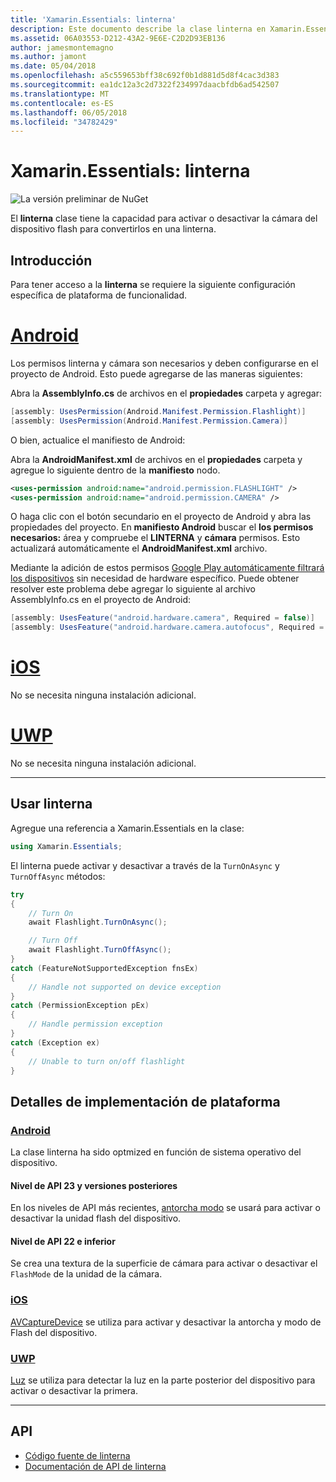 ```yaml
---
title: 'Xamarin.Essentials: linterna'
description: Este documento describe la clase linterna en Xamarin.Essentials, que tiene la capacidad para activar o desactivar la cámara del dispositivo flash para convertirlos en una linterna.
ms.assetid: 06A03553-D212-43A2-9E6E-C2D2D93EB136
author: jamesmontemagno
ms.author: jamont
ms.date: 05/04/2018
ms.openlocfilehash: a5c559653bff38c692f0b1d881d5d8f4cac3d383
ms.sourcegitcommit: ea1dc12a3c2d7322f234997daacbfdb6ad542507
ms.translationtype: MT
ms.contentlocale: es-ES
ms.lasthandoff: 06/05/2018
ms.locfileid: "34782429"
---
```

# <a name="xamarinessentials-flashlight"></a>Xamarin.Essentials: linterna

![La versión preliminar de NuGet](~/media/shared/pre-release.png)

El **linterna** clase tiene la capacidad para activar o desactivar la cámara del dispositivo flash para convertirlos en una linterna.

## <a name="getting-started"></a>Introducción

Para tener acceso a la **linterna** se requiere la siguiente configuración específica de plataforma de funcionalidad.

# <a name="androidtabandroid"></a>[Android](#tab/android)

Los permisos linterna y cámara son necesarios y deben configurarse en el proyecto de Android. Esto puede agregarse de las maneras siguientes:

Abra la **AssemblyInfo.cs** de archivos en el **propiedades** carpeta y agregar:

```csharp
[assembly: UsesPermission(Android.Manifest.Permission.Flashlight)]
[assembly: UsesPermission(Android.Manifest.Permission.Camera)]
```

O bien, actualice el manifiesto de Android:

Abra la **AndroidManifest.xml** de archivos en el **propiedades** carpeta y agregue lo siguiente dentro de la **manifiesto** nodo.

```xml
<uses-permission android:name="android.permission.FLASHLIGHT" />
<uses-permission android:name="android.permission.CAMERA" />
```

O haga clic con el botón secundario en el proyecto de Android y abra las propiedades del proyecto. En **manifiesto Android** buscar el **los permisos necesarios:** área y compruebe el **LINTERNA** y **cámara** permisos. Esto actualizará automáticamente el **AndroidManifest.xml** archivo.

Mediante la adición de estos permisos [Google Play automáticamente filtrará los dispositivos](http://developer.android.com/guide/topics/manifest/uses-feature-element.html#permissions-features) sin necesidad de hardware específico. Puede obtener resolver este problema debe agregar lo siguiente al archivo AssemblyInfo.cs en el proyecto de Android:

```csharp
[assembly: UsesFeature("android.hardware.camera", Required = false)]
[assembly: UsesFeature("android.hardware.camera.autofocus", Required = false)]
```

# <a name="iostabios"></a>[iOS](#tab/ios)

No se necesita ninguna instalación adicional.

# <a name="uwptabuwp"></a>[UWP](#tab/uwp)

No se necesita ninguna instalación adicional.

-----

## <a name="using-flashlight"></a>Usar linterna

Agregue una referencia a Xamarin.Essentials en la clase:

```csharp
using Xamarin.Essentials;
```

El linterna puede activar y desactivar a través de la `TurnOnAsync` y `TurnOffAsync` métodos:

```csharp
try
{
    // Turn On
    await Flashlight.TurnOnAsync();

    // Turn Off
    await Flashlight.TurnOffAsync();
}
catch (FeatureNotSupportedException fnsEx)
{
    // Handle not supported on device exception
}
catch (PermissionException pEx)
{
    // Handle permission exception
}
catch (Exception ex)
{
    // Unable to turn on/off flashlight
}
```

## <a name="platform-implementation-specifics"></a>Detalles de implementación de plataforma

### <a name="androidtabandroid-specifics"></a>[Android](#tab/android-specifics)

La clase linterna ha sido optmized en función de sistema operativo del dispositivo.

#### <a name="api-level-23-and-higher"></a>Nivel de API 23 y versiones posteriores

En los niveles de API más recientes, [antorcha modo](https://developer.android.com/reference/android/hardware/camera2/CameraManager.html#setTorchMode) se usará para activar o desactivar la unidad flash del dispositivo.

#### <a name="api-level-22-and-lower"></a>Nivel de API 22 e inferior

Se crea una textura de la superficie de cámara para activar o desactivar el `FlashMode` de la unidad de la cámara. 

### <a name="iostabios-specifics"></a>[iOS](#tab/ios-specifics)

[AVCaptureDevice](https://developer.xamarin.com/api/type/AVFoundation.AVCaptureDevice/) se utiliza para activar y desactivar la antorcha y modo de Flash del dispositivo.

### <a name="uwptabuwp-specifics"></a>[UWP](#tab/uwp-specifics)

[Luz](https://docs.microsoft.com/en-us/uwp/api/windows.devices.lights.lamp) se utiliza para detectar la luz en la parte posterior del dispositivo para activar o desactivar la primera.

-----

## <a name="api"></a>API

- [Código fuente de linterna](https://github.com/xamarin/Essentials/tree/master/Xamarin.Essentials/Flashlight)
- [Documentación de API de linterna](xref:Xamarin.Essentials.Flashlight)
